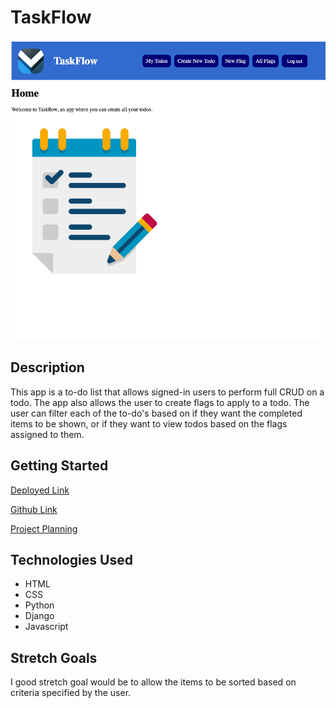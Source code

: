 # TaskFlow
![taskflow-screenshot](./main_app/static/images/app-screenshot.png)

## Description
This app is a to-do list that allows signed-in users to perform full CRUD on a todo. The app also allows the user to create flags to apply to a todo. The user can filter each of the to-do's based on if they want the completed items to be shown, or if they want to view todos based on the flags assigned to them. 

## Getting Started
[Deployed Link](https://shrouded-basin-96663-500cacf6cd48.herokuapp.com/)

[Github Link](https://github.com/ckremer99/django-taskflow-app.git)

[Project Planning](https://trello.com/invite/b/66cf74a4419a4df51a6915b1/ATTIb84b569ecf3f7795b58333418ee9582e7643288A/taskflow)

## Technologies Used
- HTML
- CSS
- Python
- Django
- Javascript

## Stretch Goals
I good stretch goal would be to allow the items to be sorted based on criteria specified by the user. 
